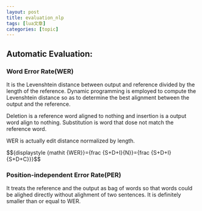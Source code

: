 ```yaml
---
layout: post
title: evaluation_nlp 
tags: [lua文章]
categories: [topic]
---
```

<link rel="stylesheet" type="text/css" href="https://cdn.jsdelivr.net/hint.css/2.4.1/hint.min.css"/><h2 id="Automatic-Evaluation"><a href="#Automatic-Evaluation" class="headerlink" title="Automatic Evaluation:"></a>Automatic Evaluation:</h2><h3 id="Word-Error-Rate-WER"><a href="#Word-Error-Rate-WER" class="headerlink" title="Word Error Rate(WER)"></a>Word Error Rate(WER)</h3><p>It is the Levenshtein distance between output and reference divided by the length of the reference. Dynamic programming is employed to compute the Levenshtein distance so as to determine the best alignment between the output and the reference. </p>
<p>Deletion is a reference word aligned to nothing and insertion is a output word align to nothing. Substitution is word that dose not match the reference word.</p>
<p>WER is actually edit distance normalized by length.</p>
<p>$${displaystyle {mathit {WER}}={frac {S+D+I}{N}}={frac {S+D+I}{S+D+C}}}$$</p>
<h3 id="Position-independent-Error-Rate-PER"><a href="#Position-independent-Error-Rate-PER" class="headerlink" title="Position-independent Error Rate(PER)"></a>Position-independent Error Rate(PER)</h3><p>It treats the reference and the output as bag of words so that words could be alighed directly without alighment of two sentences. It is definitely smaller than or equal to WER.</p>